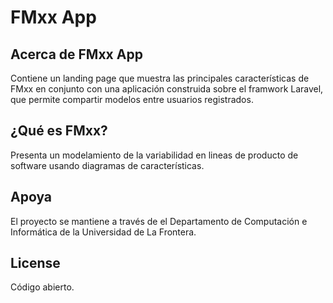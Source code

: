 # FMxx App

## Acerca de FMxx App

Contiene un landing page que muestra las principales características de FMxx en conjunto con una aplicación construida sobre el framwork Laravel, que permite compartir modelos entre usuarios registrados.

## ¿Qué es FMxx?

Presenta un modelamiento de la variabilidad en lineas de producto de software usando diagramas de características.

## Apoya

El proyecto se mantiene a través de el Departamento de Computación e Informática de la Universidad de La Frontera.

## License

Código abierto.
